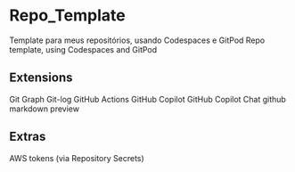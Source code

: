 # Repo_Template
Template para meus repositórios, usando Codespaces e GitPod
Repo template, using Codespaces and GitPod

## Extensions
Git Graph
Git-log
GitHub Actions
GitHub Copilot
GitHub Copilot Chat
github markdown preview

## Extras
AWS tokens (via Repository Secrets) 

